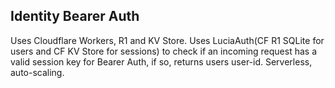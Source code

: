 ## Identity Bearer Auth

Uses Cloudflare Workers, R1 and KV Store.
Uses LuciaAuth(CF R1 SQLite for users and CF KV Store for sessions) to check if an incoming request has a valid session key for Bearer Auth, if so, returns users user-id.
Serverless, auto-scaling.
